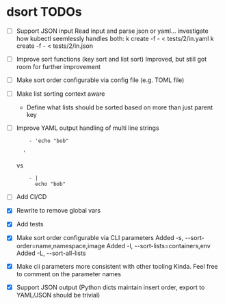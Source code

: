 
# dsort TODOs

- [ ] Support JSON input
    Read input and parse json or yaml... investigate how
    kubectl seemlessly handles both:
        k create -f - < tests/2/in.yaml
        k create -f - < tests/2/in.json


- [ ] Improve sort functions (key sort and list sort)
    Improved, but still got room for further improvement

- [ ] Make sort order configurable via config file (e.g. TOML file)

- [ ] Make list sorting context aware

    - Define what lists should be sorted based on more than just parent key

- [ ] Improve YAML output handling of multi line strings

    ```
        - 'echo "bob"

      '
    ```
    vs
    ```
        - |
          echo "bob"
    ```

- [ ] Add CI/CD

- [x] Rewrite to remove global vars
- [x] Add tests
- [x] Make sort order configurable via CLI parameters
    Added -s, --sort-order=name,namespace,image 
    Added -l, --sort-lists=containers,env
    Added -L, --sort-all-lists

- [x] Make cli parameters more consistent with other tooling
    Kinda.  Feel free to comment on the parameter names

- [x] Support JSON output
    (Python dicts maintain insert order, export to YAML/JSON should be trivial)
